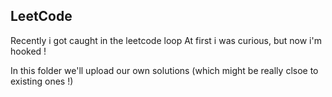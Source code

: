 ## LeetCode

Recently i got caught in the leetcode loop
At first i was curious, but now i'm hooked ! 

In this folder we'll upload our own solutions (which might be really clsoe to existing ones !)